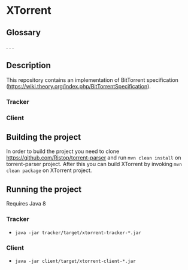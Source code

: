 # XTorrent

## Glossary

. . .

## Description

This repository contains an implementation of BitTorrent specification (https://wiki.theory.org/index.php/BitTorrentSpecification).

### Tracker


### Client

## Building the project

In order to build the project you need to clone https://github.com/Ristop/torrent-parser and run `mvn clean install` on torrent-parser project. After this you can build XTorrent by invoking `mvn clean package` on XTorrent project.

## Running the project

Requires Java 8

### Tracker
* `java -jar tracker/target/xtorrent-tracker-*.jar`
### Client
* `java -jar client/target/xtorrent-client-*.jar`